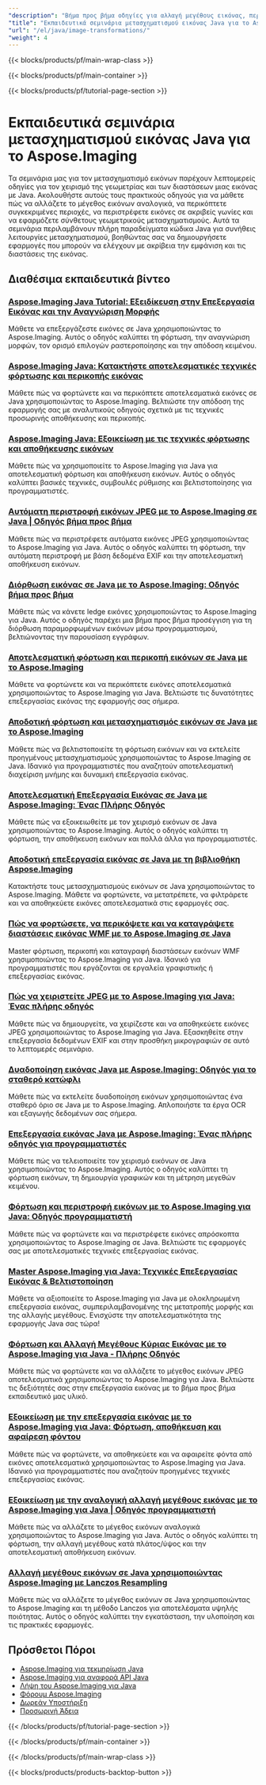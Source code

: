 ```yaml
---
"description": "Βήμα προς βήμα οδηγίες για αλλαγή μεγέθους εικόνας, περικοπή, περιστροφή και γεωμετρικούς μετασχηματισμούς χρησιμοποιώντας το Aspose.Imaging για Java."
"title": "Εκπαιδευτικά σεμινάρια μετασχηματισμού εικόνας Java για το Aspose.Imaging"
"url": "/el/java/image-transformations/"
"weight": 4
---
```


{{< blocks/products/pf/main-wrap-class >}}

{{< blocks/products/pf/main-container >}}

{{< blocks/products/pf/tutorial-page-section >}}
# Εκπαιδευτικά σεμινάρια μετασχηματισμού εικόνας Java για το Aspose.Imaging

Τα σεμινάρια μας για τον μετασχηματισμό εικόνων παρέχουν λεπτομερείς οδηγίες για τον χειρισμό της γεωμετρίας και των διαστάσεων μιας εικόνας με Java. Ακολουθήστε αυτούς τους πρακτικούς οδηγούς για να μάθετε πώς να αλλάζετε το μέγεθος εικόνων αναλογικά, να περικόπτετε συγκεκριμένες περιοχές, να περιστρέφετε εικόνες σε ακριβείς γωνίες και να εφαρμόζετε σύνθετους γεωμετρικούς μετασχηματισμούς. Αυτά τα σεμινάρια περιλαμβάνουν πλήρη παραδείγματα κώδικα Java για συνήθεις λειτουργίες μετασχηματισμού, βοηθώντας σας να δημιουργήσετε εφαρμογές που μπορούν να ελέγχουν με ακρίβεια την εμφάνιση και τις διαστάσεις της εικόνας.

## Διαθέσιμα εκπαιδευτικά βίντεο

### [Aspose.Imaging Java Tutorial: Εξειδίκευση στην Επεξεργασία Εικόνας και την Αναγνώριση Μορφής](./mastering-aspose-imaging-java-image-processing/)
Μάθετε να επεξεργάζεστε εικόνες σε Java χρησιμοποιώντας το Aspose.Imaging. Αυτός ο οδηγός καλύπτει τη φόρτωση, την αναγνώριση μορφών, τον ορισμό επιλογών ραστεροποίησης και την απόδοση κειμένου.

### [Aspose.Imaging Java: Κατακτήστε αποτελεσματικές τεχνικές φόρτωσης και περικοπής εικόνας](./aspose-imaging-java-efficient-image-load-crop/)
Μάθετε πώς να φορτώνετε και να περικόπτετε αποτελεσματικά εικόνες σε Java χρησιμοποιώντας το Aspose.Imaging. Βελτιώστε την απόδοση της εφαρμογής σας με αναλυτικούς οδηγούς σχετικά με τις τεχνικές προσωρινής αποθήκευσης και περικοπής.

### [Aspose.Imaging Java: Εξοικείωση με τις τεχνικές φόρτωσης και αποθήκευσης εικόνων](./aspose-imaging-java-image-processing/)
Μάθετε πώς να χρησιμοποιείτε το Aspose.Imaging για Java για αποτελεσματική φόρτωση και αποθήκευση εικόνων. Αυτός ο οδηγός καλύπτει βασικές τεχνικές, συμβουλές ρύθμισης και βελτιστοποίησης για προγραμματιστές.

### [Αυτόματη περιστροφή εικόνων JPEG με το Aspose.Imaging σε Java | Οδηγός βήμα προς βήμα](./auto-rotate-jpeg-images-aspose-imaging-java/)
Μάθετε πώς να περιστρέφετε αυτόματα εικόνες JPEG χρησιμοποιώντας το Aspose.Imaging για Java. Αυτός ο οδηγός καλύπτει τη φόρτωση, την αυτόματη περιστροφή με βάση δεδομένα EXIF και την αποτελεσματική αποθήκευση εικόνων.

### [Διόρθωση εικόνας σε Java με το Aspose.Imaging: Οδηγός βήμα προς βήμα](./deskew-images-aspose-imaging-java/)
Μάθετε πώς να κάνετε ledge εικόνες χρησιμοποιώντας το Aspose.Imaging για Java. Αυτός ο οδηγός παρέχει μια βήμα προς βήμα προσέγγιση για τη διόρθωση παραμορφωμένων εικόνων μέσω προγραμματισμού, βελτιώνοντας την παρουσίαση εγγράφων.

### [Αποτελεσματική φόρτωση και περικοπή εικόνων σε Java με το Aspose.Imaging](./aspose-imaging-java-load-crop-images/)
Μάθετε να φορτώνετε και να περικόπτετε εικόνες αποτελεσματικά χρησιμοποιώντας το Aspose.Imaging για Java. Βελτιώστε τις δυνατότητες επεξεργασίας εικόνας της εφαρμογής σας σήμερα.

### [Αποδοτική φόρτωση και μετασχηματισμός εικόνων σε Java με το Aspose.Imaging](./aspose-imaging-java-image-loading-transformation/)
Μάθετε πώς να βελτιστοποιείτε τη φόρτωση εικόνων και να εκτελείτε προηγμένους μετασχηματισμούς χρησιμοποιώντας το Aspose.Imaging σε Java. Ιδανικό για προγραμματιστές που αναζητούν αποτελεσματική διαχείριση μνήμης και δυναμική επεξεργασία εικόνας.

### [Αποτελεσματική Επεξεργασία Εικόνας σε Java με Aspose.Imaging: Ένας Πλήρης Οδηγός](./java-image-manipulation-aspose-imaging-tutorial/)
Μάθετε πώς να εξοικειωθείτε με τον χειρισμό εικόνων σε Java χρησιμοποιώντας το Aspose.Imaging. Αυτός ο οδηγός καλύπτει τη φόρτωση, την αποθήκευση εικόνων και πολλά άλλα για προγραμματιστές.

### [Αποδοτική επεξεργασία εικόνας σε Java με τη βιβλιοθήκη Aspose.Imaging](./aspose-imaging-java-image-processing-guide/)
Κατακτήστε τους μετασχηματισμούς εικόνων σε Java χρησιμοποιώντας το Aspose.Imaging. Μάθετε να φορτώνετε, να μετατρέπετε, να φιλτράρετε και να αποθηκεύετε εικόνες αποτελεσματικά στις εφαρμογές σας.

### [Πώς να φορτώσετε, να περικόψετε και να καταγράψετε διαστάσεις εικόνας WMF με το Aspose.Imaging σε Java](./load-crop-log-wmf-image-dimensions-aspose-imaging-java/)
Master φόρτωση, περικοπή και καταγραφή διαστάσεων εικόνων WMF χρησιμοποιώντας το Aspose.Imaging για Java. Ιδανικό για προγραμματιστές που εργάζονται σε εργαλεία γραφιστικής ή επεξεργασίας εικόνας.

### [Πώς να χειριστείτε JPEG με το Aspose.Imaging για Java: Ένας πλήρης οδηγός](./master-jpeg-manipulation-aspose-imaging-java/)
Μάθετε πώς να δημιουργείτε, να χειρίζεστε και να αποθηκεύετε εικόνες JPEG χρησιμοποιώντας το Aspose.Imaging για Java. Εξασκηθείτε στην επεξεργασία δεδομένων EXIF και στην προσθήκη μικρογραφιών σε αυτό το λεπτομερές σεμινάριο.

### [Δυαδοποίηση εικόνας Java με Aspose.Imaging: Οδηγός για το σταθερό κατώφλι](./master-image-binarization-java-aspose-imaging/)
Μάθετε πώς να εκτελείτε δυαδοποίηση εικόνων χρησιμοποιώντας ένα σταθερό όριο σε Java με το Aspose.Imaging. Απλοποιήστε τα έργα OCR και εξαγωγής δεδομένων σας σήμερα.

### [Επεξεργασία εικόνας Java με Aspose.Imaging: Ένας πλήρης οδηγός για προγραμματιστές](./master-java-image-manipulation-aspose-imaging-guide/)
Μάθετε πώς να τελειοποιείτε τον χειρισμό εικόνων σε Java χρησιμοποιώντας το Aspose.Imaging. Αυτός ο οδηγός καλύπτει τη φόρτωση εικόνων, τη δημιουργία γραφικών και τη μέτρηση μεγεθών κειμένου.

### [Φόρτωση και περιστροφή εικόνων με το Aspose.Imaging για Java: Οδηγός προγραμματιστή](./load-rotate-images-aspose-imaging-java/)
Μάθετε πώς να φορτώνετε και να περιστρέφετε εικόνες απρόσκοπτα χρησιμοποιώντας το Aspose.Imaging σε Java. Βελτιώστε τις εφαρμογές σας με αποτελεσματικές τεχνικές επεξεργασίας εικόνας.

### [Master Aspose.Imaging για Java: Τεχνικές Επεξεργασίας Εικόνας & Βελτιστοποίηση](./mastering-image-processing-aspose-imaging-java/)
Μάθετε να αξιοποιείτε το Aspose.Imaging για Java με ολοκληρωμένη επεξεργασία εικόνας, συμπεριλαμβανομένης της μετατροπής μορφής και της αλλαγής μεγέθους. Ενισχύστε την αποτελεσματικότητα της εφαρμογής Java σας τώρα!

### [Φόρτωση και Αλλαγή Μεγέθους Κύριας Εικόνας με το Aspose.Imaging για Java - Πλήρης Οδηγός](./implement-image-loading-resizing-aspose-imaging-java/)
Μάθετε πώς να φορτώνετε και να αλλάζετε το μέγεθος εικόνων JPEG αποτελεσματικά χρησιμοποιώντας το Aspose.Imaging για Java. Βελτιώστε τις δεξιότητές σας στην επεξεργασία εικόνας με το βήμα προς βήμα εκπαιδευτικό μας υλικό.

### [Εξοικείωση με την επεξεργασία εικόνας με το Aspose.Imaging για Java: Φόρτωση, αποθήκευση και αφαίρεση φόντου](./aspose-imaging-java-master-image-processing/)
Μάθετε πώς να φορτώνετε, να αποθηκεύετε και να αφαιρείτε φόντα από εικόνες αποτελεσματικά χρησιμοποιώντας το Aspose.Imaging για Java. Ιδανικό για προγραμματιστές που αναζητούν προηγμένες τεχνικές επεξεργασίας εικόνας.

### [Εξοικείωση με την αναλογική αλλαγή μεγέθους εικόνας με το Aspose.Imaging για Java | Οδηγός προγραμματιστή](./proportional-image-resizing-aspose-imaging-java/)
Μάθετε πώς να αλλάζετε το μέγεθος εικόνων αναλογικά χρησιμοποιώντας το Aspose.Imaging για Java. Αυτός ο οδηγός καλύπτει τη φόρτωση, την αλλαγή μεγέθους κατά πλάτος/ύψος και την αποτελεσματική αποθήκευση εικόνων.

### [Αλλαγή μεγέθους εικόνων σε Java χρησιμοποιώντας Aspose.Imaging με Lanczos Resampling](./resize-images-java-aspose-imaging-lanczos/)
Μάθετε πώς να αλλάζετε το μέγεθος εικόνων σε Java χρησιμοποιώντας το Aspose.Imaging και τη μέθοδο Lanczos για αποτελέσματα υψηλής ποιότητας. Αυτός ο οδηγός καλύπτει την εγκατάσταση, την υλοποίηση και τις πρακτικές εφαρμογές.

## Πρόσθετοι Πόροι

- [Aspose.Imaging για τεκμηρίωση Java](https://docs.aspose.com/imaging/java/)
- [Aspose.Imaging για αναφορά API Java](https://reference.aspose.com/imaging/java/)
- [Λήψη του Aspose.Imaging για Java](https://releases.aspose.com/imaging/java/)
- [Φόρουμ Aspose.Imaging](https://forum.aspose.com/c/imaging)
- [Δωρεάν Υποστήριξη](https://forum.aspose.com/)
- [Προσωρινή Άδεια](https://purchase.aspose.com/temporary-license/)

{{< /blocks/products/pf/tutorial-page-section >}}

{{< /blocks/products/pf/main-container >}}

{{< /blocks/products/pf/main-wrap-class >}}

{{< blocks/products/products-backtop-button >}}